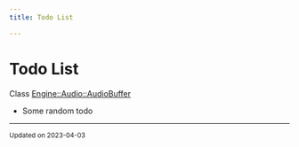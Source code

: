 ```yaml
---
title: Todo List

---
```


# Todo List






Class [Engine::Audio::AudioBuffer](/classes/classEngine_1_1Audio_1_1AudioBuffer.md)

* Some random todo 

-------------------------------

<sub>Updated on 2023-04-03</sub>
